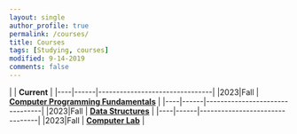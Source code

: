 ```yaml
---
layout: single
author_profile: true
permalink: /courses/
title: Courses
tags: [Studying, courses]
modified: 9-14-2019
comments: false
---
```



|           | **Current**                    |
|----|------|--------------------------------|
|2023|Fall  | **<a href="">Computer Programming Fundamentals</a>**         |
|----|------|--------------------------------|
|2023|Fall  | **<a href="/ds98/">Data Structures</a>** |
|----|------|--------------------------------|
|2023|Fall  | **<a href="">Computer Lab</a>** |
